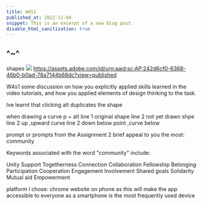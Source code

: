 ```yaml
---
title: W4S1
published_at: 2022-11-04
snippet: This is an excerpt of a new blog post.
disable_html_sanitization: true
---
```


^~^
---



shapes
![ ](w4s1/bl.png)
https://assets.adobe.com/id/urn:aaid:sc:AP:242d6cf0-6368-46b0-b0ad-78a7144b68dc?view=published


W4s1
 some discussion on how you explicitly applied skills learned in the video tutorials, and how you applied elements of design thinking to the task.

Ive learnt that clicking alt duplicates the shape

when drawing a curve p + alt
 line 1 original shape
line 2 not yet drawn shpe
line 2 up ,upward curve 
line 2 down below point ,curve below


prompt or prompts from the Assignment 2 brief appeal to you the most:
community


Keywords associated with the word "community" include:

Unity
Support
Togetherness
Connection
Collaboration
Fellowship
Belonging
Participation
Cooperation
Engagement
Involvement
Shared goals
Solidarity
Mutual aid
Empowerment


platform I chose:
chrome website on phone as this will make the app accessible to everyone as a smartphone is the most frequently used device


